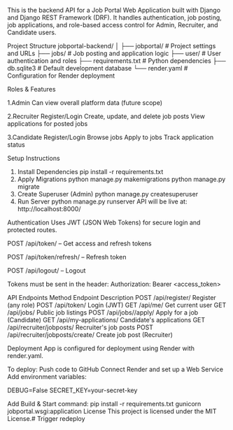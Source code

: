 This is the backend API for a Job Portal Web Application built with Django and Django REST Framework (DRF). It handles authentication, job posting, job applications, and role-based access control for Admin, Recruiter, and Candidate users.

 Project Structure
jobportal-backend/
│
├── jobportal/              # Project settings and URLs
├── jobs/                   # Job posting and application logic
├── user/                   # User authentication and roles
├── requirements.txt        # Python dependencies
├── db.sqlite3              # Default development database
└── render.yaml             # Configuration for Render deployment

Roles & Features

1.Admin
Can view overall platform data (future scope)

2.Recruiter
Register/Login
Create, update, and delete job posts
View applications for posted jobs

3.Candidate
Register/Login
Browse jobs
Apply to jobs
Track application status

 Setup Instructions
1. Install Dependencies
pip install -r requirements.txt
2.  Apply Migrations
python manage.py makemigrations
python manage.py migrate
3.  Create Superuser (Admin)
python manage.py createsuperuser
4.  Run Server
python manage.py runserver
API will be live at: http://localhost:8000/

 Authentication
Uses JWT (JSON Web Tokens) for secure login and protected routes.

POST /api/token/ – Get access and refresh tokens

POST /api/token/refresh/ – Refresh token

POST /api/logout/ – Logout

Tokens must be sent in the header:
Authorization: Bearer <access_token>


API Endpoints
Method	Endpoint	Description
POST	/api/register/	Register (any role)
POST	/api/token/	Login (JWT)
GET	/api/me/	Get current user
GET	/api/jobs/	Public job listings
POST	/api/jobs/<id>/apply/	Apply for a job (Candidate)
GET	/api/my-applications/	Candidate's applications
GET	/api/recruiter/jobposts/	Recruiter's job posts
POST	/api/recruiter/jobposts/create/	Create job post (Recruiter)

Deployment
App is configured for deployment using Render with render.yaml.

To deploy:
Push code to GitHub
Connect Render and set up a Web Service
Add environment variables:

DEBUG=False
SECRET_KEY=your-secret-key

Add Build & Start command:
pip install -r requirements.txt
gunicorn jobportal.wsgi:application
License
This project is licensed under the MIT License.#   T r i g g e r   r e d e p l o y  
 